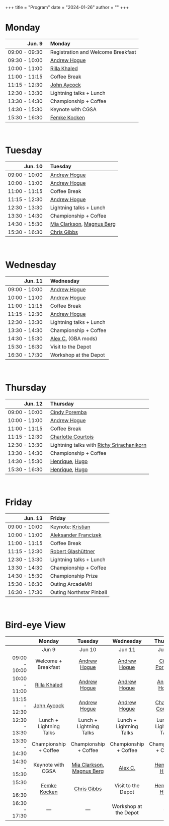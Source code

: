 +++
title = "Program"
date = "2024-01-26"
author = ""
+++

# Monday

| Jun. 9 | &nbsp; Monday |
|---:|:---|
| 09:00 - 09:30 | &nbsp; Registration and Welcome Breakfast |
| 09:30 - 10:00 | &nbsp; [Andrew Hogue](/speakers/) |
| 10:00 - 11:00 | &nbsp; [Rilla Khaled](/speakers/) |
| 11:00 - 11:15 | &nbsp; Coffee Break |
| 11:15 - 12:30 | &nbsp; [John Aycock](/speakers/) |
| 12:30 - 13:30 | &nbsp; Lightning talks + Lunch |
| 13:30 - 14:30 | &nbsp; Championship + Coffee |
| 14:30 - 15:30 | &nbsp; Keynote with CGSA |
| 15:30 - 16:30 | &nbsp; [Femke Kocken](/speakers/) |

<br/>

# Tuesday

| Jun. 10 | &nbsp; Tuesday |
|---:|:---|
| 09:00 - 10:00 | &nbsp; [Andrew Hogue](/speakers/) |
| 10:00 - 11:00 | &nbsp; [Andrew Hogue](/speakers/) |
| 11:00 - 11:15 | &nbsp; Coffee Break |
| 11:15 - 12:30 | &nbsp; [Andrew Hogue](/speakers/) |
| 12:30 - 13:30 | &nbsp; Lightning talks + Lunch |
| 13:30 - 14:30 | &nbsp; Championship + Coffee |
| 14:30 - 15:30 | &nbsp; [Mia Clarkson](/speakers/), [Magnus Berg](/speakers/) |
| 15:30 - 16:30 | &nbsp; [Chris Gibbs](/speakers/) |

<br/>

# Wednesday

| Jun. 11 | &nbsp; Wednesday |
|---:|:---|
| 09:00 - 10:00 | &nbsp; [Andrew Hogue](/speakers/) |
| 10:00 - 11:00 | &nbsp; [Andrew Hogue](/speakers/) |
| 11:00 - 11:15 | &nbsp; Coffee Break |
| 11:15 - 12:30 | &nbsp; [Andrew Hogue](/speakers/) |
| 12:30 - 13:30 | &nbsp; Lightning talks + Lunch |
| 13:30 - 14:30 | &nbsp; Championship + Coffee |
| 14:30 - 15:30 | &nbsp; [Alex C.](/speakers/) (GBA mods) |
| 15:30 - 16:30 | &nbsp; Visit to the Depot |
| 16:30 - 17:30 | &nbsp; Workshop at the Depot |

<br/>

# Thursday

| Jun. 12 | &nbsp; Thursday |
|---:|:---|
| 09:00 - 10:00 | &nbsp; [Cindy Poremba](/speakers/) |
| 10:00 - 11:00 | &nbsp; [Andrew Hogue](/speakers/) |
| 11:00 - 11:15 | &nbsp; Coffee Break |
| 11:15 - 12:30 | &nbsp; [Charlotte Courtois](/speakers/) |
| 12:30 - 13:30 | &nbsp; Lightning talks with [Richy Srirachanikorn](/speakers/) |
| 13:30 - 14:30 | &nbsp; Championship + Coffee |
| 14:30 - 15:30 | &nbsp; [Henrique](/speakers/), [Hugo](/speakers/) |
| 15:30 - 16:30 | &nbsp; [Henrique](/speakers/), [Hugo](/speakers/) |

<br/>

# Friday

| Jun. 13 | &nbsp; Friday |
|---:|:---|
| 09:00 - 10:00 | &nbsp; Keynote: [Kristian](/speakers/) |
| 10:00 - 11:00 | &nbsp; [Aleksander Francizek](/speakers/) |
| 11:00 - 11:15 | &nbsp; Coffee Break |
| 11:15 - 12:30 | &nbsp; [Robert Glashüttner](/speakers/) |
| 12:30 - 13:30 | &nbsp; Lightning talks + Lunch |
| 13:30 - 14:30 | &nbsp; Championship + Coffee |
| 14:30 - 15:30 | &nbsp; Championship Prize |
| 15:30 - 16:30 | &nbsp; Outing ArcadeMtl |
| 16:30 - 17:30 | &nbsp; Outing Northstar Pinball |

<br/>

# Bird-eye View

| &nbsp;&nbsp;&nbsp;&nbsp;&nbsp;&nbsp;&nbsp;&nbsp;&nbsp;&nbsp;&nbsp;&nbsp;&nbsp;&nbsp; | Monday | Tuesday | Wednesday | Thursday | Friday |
|---:|:---:|:---:|:---:|:---:|:---:|
|  | Jun 9 | Jun 10 | Jun 11 | Jun 12 | Jun 13 |
| 09:00 - 10:00 | Welcome + Breakfast | [Andrew Hogue](/speakers/) | [Andrew Hogue](/speakers/) | [Cindy Poremba](/speakers/) | Keynote: [Kristian](/speakers/) |
| 10:00 - 11:00 | [Rilla Khaled](/speakers/) | [Andrew Hogue](/speakers/) | [Andrew Hogue](/speakers/) | [Andrew Hogue](/speakers/) | [Aleksander Francizek](/speakers/) |
| 11:15 - 12:30 | [John Aycock](/speakers/) | [Andrew Hogue](/speakers/) | [Andrew Hogue](/speakers/) | [Charlotte Courtois](/speakers/) | [Robert Glashüttner](/speakers/) |
| 12:30 - 13:30 | Lunch + Lightning Talks | Lunch + Lightning Talks | Lunch + Lightning Talks | Lunch + Lightning Talks | Lunch + Lightning Talks |
| 13:30 - 14:30 | Championship + Coffee | Championship + Coffee | Championship + Coffee | Championship + Coffee | Championship + Coffee |
| 14:30 - 15:30 | Keynote with CGSA | [Mia Clarkson](/speakers/), [Magnus Berg](/speakers/) | [Alex C.](/speakers/) | [Henrique](/speakers/), [Hugo](/speakers/) | Championship Prize |
| 15:30 - 16:30 | [Femke Kocken](/speakers/) | [Chris Gibbs](/speakers/) | Visit to the Depot | [Henrique](/speakers/), [Hugo](/speakers/) | Arcade MTL |
| 16:30 - 17:30 | — | — | Workshop at the Depot | — | Northstar Pinball |
